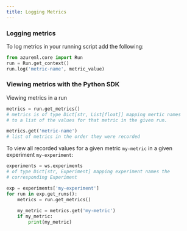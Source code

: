 ```yaml
---
title: Logging Metrics
---
```


### Logging metrics

To log metrics in your running script add the following:

```python
from azureml.core import Run
run = Run.get_context()
run.log('metric-name', metric_value)
```

### Viewing metrics with the Python SDK

Viewing metrics in a run

```python
metrics = run.get_metrics()
# metrics is of type Dict[str, List[float]] mapping mertic names
# to a list of the values for that metric in the given run.

metrics.get('metric-name')
# list of metrics in the order they were recorded
```

To view all recorded values for a given metric `my-metric` in a
given experiment `my-experiment`:

```python
experiments = ws.experiments
# of type Dict[str, Experiment] mapping experiment names the
# corresponding Experiment

exp = experiments['my-experiment']
for run in exp.get_runs():
    metrics = run.get_metrics()
    
    my_metric = metrics.get('my-metric')
    if my_metric:
        print(my_metric)
```